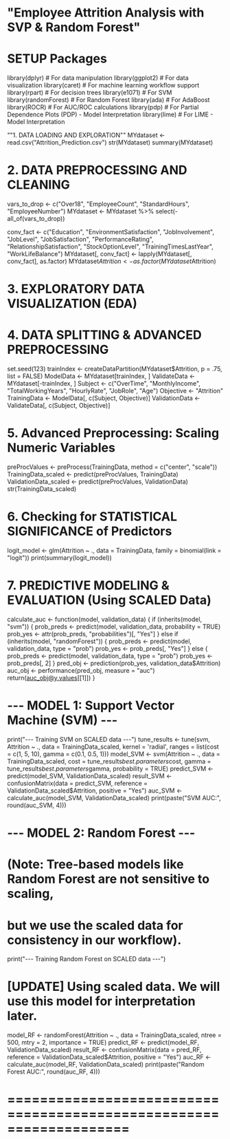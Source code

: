 # "Employee Attrition Analysis with SVP & Random Forest"

# SETUP Packages
library(dplyr)         # For data manipulation
library(ggplot2)       # For data visualization
library(caret)         # For machine learning workflow support
library(rpart)         # For decision trees
library(e1071)         # For SVM
library(randomForest)  # For Random Forest
library(ada)           # For AdaBoost
library(ROCR)          # For AUC/ROC calculations
library(pdp)           # For Partial Dependence Plots (PDP) - Model Interpretation
library(lime)          # For LIME - Model Interpretation

""1. DATA LOADING AND EXPLORATION""
MYdataset <- read.csv("Attrition_Prediction.csv")
str(MYdataset)
summary(MYdataset)

# 2. DATA PREPROCESSING AND CLEANING
vars_to_drop <- c("Over18", "EmployeeCount", "StandardHours", "EmployeeNumber")
MYdataset <- MYdataset %>% select(-all_of(vars_to_drop))

conv_fact <- c("Education", "EnvironmentSatisfaction", "JobInvolvement", "JobLevel", "JobSatisfaction", "PerformanceRating", "RelationshipSatisfaction", "StockOptionLevel", "TrainingTimesLastYear", "WorkLifeBalance")
MYdataset[, conv_fact] <- lapply(MYdataset[, conv_fact], as.factor)
MYdataset$Attrition <- as.factor(MYdataset$Attrition)

# 3. EXPLORATORY DATA VISUALIZATION (EDA)
# 4. DATA SPLITTING & ADVANCED PREPROCESSING
set.seed(123) 
trainIndex <- createDataPartition(MYdataset$Attrition, p = .75, list = FALSE)
ModelData <- MYdataset[trainIndex, ]
ValidateData <- MYdataset[-trainIndex, ]
Subject <- c("OverTime", "MonthlyIncome", "TotalWorkingYears", "HourlyRate", "JobRole", "Age")
Objective <- "Attrition"
TrainingData <- ModelData[, c(Subject, Objective)]
ValidationData <- ValidateData[, c(Subject, Objective)]

# 5. Advanced Preprocessing: Scaling Numeric Variables 
preProcValues <- preProcess(TrainingData, method = c("center", "scale"))
TrainingData_scaled <- predict(preProcValues, TrainingData)
ValidationData_scaled <- predict(preProcValues, ValidationData)
str(TrainingData_scaled)

# 6. Checking for STATISTICAL SIGNIFICANCE of Predictors
logit_model <- glm(Attrition ~ ., data = TrainingData, family = binomial(link = "logit"))
print(summary(logit_model))

# 7. PREDICTIVE MODELING & EVALUATION (Using SCALED Data)
calculate_auc <- function(model, validation_data) {
  if (inherits(model, "svm")) {
    prob_preds <- predict(model, validation_data, probability = TRUE)
    prob_yes <- attr(prob_preds, "probabilities")[, "Yes"]
  } else if (inherits(model, "randomForest")) {
    prob_preds <- predict(model, validation_data, type = "prob")
    prob_yes <- prob_preds[, "Yes"]
  } else { 
    prob_preds <- predict(model, validation_data, type = "prob")
    prob_yes <- prob_preds[, 2] 
  }
  pred_obj <- prediction(prob_yes, validation_data$Attrition)
  auc_obj <- performance(pred_obj, measure = "auc")
  return(auc_obj@y.values[[1]])
}

# --- MODEL 1: Support Vector Machine (SVM) ---
print("--- Training SVM on SCALED data ---")
tune_results <- tune(svm, Attrition ~ ., data = TrainingData_scaled, kernel = 'radial',
                     ranges = list(cost = c(1, 5, 10), gamma = c(0.1, 0.5, 1)))
model_SVM <- svm(Attrition ~ ., data = TrainingData_scaled, cost = tune_results$best.parameters$cost, gamma = tune_results$best.parameters$gamma, probability = TRUE)
predict_SVM <- predict(model_SVM, ValidationData_scaled)
result_SVM <- confusionMatrix(data = predict_SVM, reference = ValidationData_scaled$Attrition, positive = "Yes")
auc_SVM <- calculate_auc(model_SVM, ValidationData_scaled)
print(paste("SVM AUC:", round(auc_SVM, 4)))

# --- MODEL 2: Random Forest ---
# (Note: Tree-based models like Random Forest are not sensitive to scaling, 
# but we use the scaled data for consistency in our workflow).
print("--- Training Random Forest on SCALED data ---")
# [UPDATE] Using scaled data. We will use this model for interpretation later.
model_RF <- randomForest(Attrition ~ ., data = TrainingData_scaled, ntree = 500, mtry = 2, importance = TRUE)
predict_RF <- predict(model_RF, ValidationData_scaled)
result_RF <- confusionMatrix(data = pred_RF, reference = ValidationData_scaled$Attrition, positive = "Yes")
auc_RF <- calculate_auc(model_RF, ValidationData_scaled)
print(paste("Random Forest AUC:", round(auc_RF, 4)))
# ===================================================================
